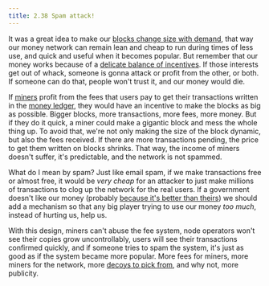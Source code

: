 ```yaml
---
title: 2.38 Spam attack!
---
```

It was a great idea to make our [blocks change size with demand](2.37_dynamic_blocks.md), that way our money network can remain lean and cheap to run during times of less use, and quick and useful when it becomes popular. But remember that our money works because of a [delicate balance of incentives](2.27_bizantine_generals.md). If those interests get out of whack, someone is gonna attack or profit from the other, or both. If someone can do that, people won't trust it, and our money would die.

If [miners](2.09_miners.md) profit from the fees that users pay to get their transactions written in the [money ledger](2.10_money_ledger.md), they would have an incentive to make the blocks as big as possible. Bigger blocks, more transactions, more fees, more money. But if they do it quick, a miner could make a gigantic block and mess the whole thing up. To avoid that, we're not only making the size of the block dynamic, but also the fees received. If there are more transactions pending, the price to get them written on blocks shrinks. That way, the income of miners doesn't suffer, it's predictable, and the network is not spammed.

What do I mean by spam? Just like email spam, if we make transactions free or almost free, it would be *very cheap* for an attacker to just make millions of transactions to clog up the network for the real users. If a government doesn't like our money (probably [because it's better than theirs](2%20the%20manifest%20for%20believers/borderless%20money%20is%20better%20money.md)) we should add a mechanism so that any big player trying to use our money *too much*, instead of hurting us, help us.

With this design, miners can't abuse the fee system, node operators won't see their copies grow uncontrollably, users will see their transactions confirmed quickly, and if someone tries to spam the system, it's just as good as if the system became more popular. More fees for miners, more miners for the network, more [decoys to pick from](2.34_ring_signatures.md), and why not, more publicity.
